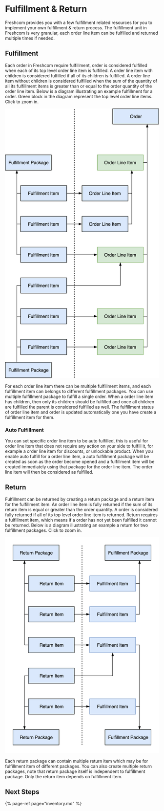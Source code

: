 # Fulfillment & Return

Freshcom provides you with a few fulfillment related resources for you to implement your own fulfillment & return process. The fulfillment unit in Freshcom is very granular, each order line item can be fulfilled and returned multiple times if needed.

## Fulfillment

Each order in Freshcom require fulfillment, order is considered fulfilled when each of its top level order line item is fulfilled. A order line item with children is considered fulfilled if all of its children is fulfilled. A order line item without children is considered fulfilled when the sum of the quantity of all its fulfillment items is greater than or equal to the order quantity of the order line item. Below is a diagram illustrating an example fulfillment for a order. Green block in the diagram represent the top level order line items. Click to zoom in.

![](.gitbook/assets/fulfillment-1.png)

For each order line item there can be multiple fulfillment items, and each fulfillment item can belongs to different fulfillment packages. You can use multiple fulfillment package to fulfill a single order. When a order line item has children, then only its children should be fulfilled and once all children are fulfilled the parent is considered fulfilled as well. The fulfillment status of order line item and order is updated automatically one you have create a fulfillment item for them.

### Auto Fulfillment

You can set specific order line item to be auto fulfilled, this is useful for order line item that does not require any action on your side to fulfill it, for example a order line item for discounts, or unlockable product. When you enable auto fulfill for a order line item, a auto fulfillment package will be created as soon as the order become opened and a fulfillment item will be created immediately using that package for the order line item. The order line item will then be considered as fulfilled.

## Return

Fulfillment can be returned by creating a return package and a return item for the fulfillment item. An order line item is fully returned if the sum of its return item is equal or greater than the order quantity. A order is considered fully returned if all of its top level order line item is returned. Return requires a fulfillment item, which means if a order has not yet been fulfilled it cannot be returned. Below is a diagram illustrating an example a return for two fulfillment packages. Click to zoom in.

![](.gitbook/assets/return.png)

Each return package can contain multiple return item which may be for fulfillment item of different packages. You can also create multiple return packages, note that return package itself is independent to fulfillment package. Only the return item depends on fulfillment item.

## Next Steps

{% page-ref page="inventory.md" %}



